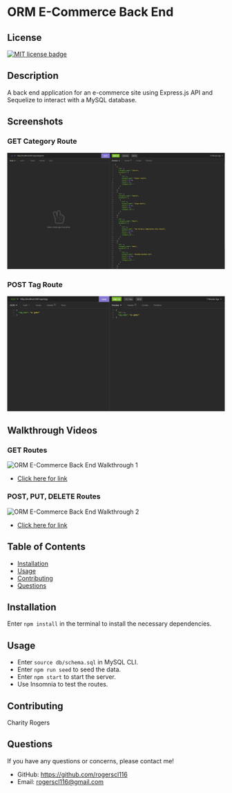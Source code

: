 # ORM E-Commerce Back End

  ## License
  <a href="https://opensource.org/licenses/MIT"><img src="https://img.shields.io/badge/License-MIT-yellow" alt="MIT license badge"/></a>

## Description
A back end application for an e-commerce site using Express.js API and Sequelize to interact with a MySQL database.

## Screenshots
### GET Category Route
  ![ORM E-Commerce Back End Screenshot 1](./assets/images/ORM-e-commerce-GET-category.jpg)
### POST Tag Route
  ![ORM E-Commerce Back End Screenshot 2](./assets/images/ORM-e-commerce-POST-tag.jpg)

## Walkthrough Videos

### GET Routes
  ![ORM E-Commerce Back End Walkthrough 1](./assets/videos/ORM-e-commerce-GET-routes.gif)
  - [Click here for link](https://drive.google.com/file/d/15SfrYHBA_fLQoM4vDdcu0MeAPIK3Jwit/view)
### POST, PUT, DELETE Routes
  ![ORM E-Commerce Back End Walkthrough 2](./assets/videos/ORM-e-commerce-POSTPUTDEL-routes.gif)
  - [Click here for link](https://drive.google.com/file/d/1AgGeQ1edf2raIkZagGAt8I29YKNXbQJF/view)

## Table of Contents
  * [Installation](#installation)
  * [Usage](#usage)
  * [Contributing](#contributing)
  * [Questions](#questions)
        
## Installation
Enter `npm install` in the terminal to install the necessary dependencies.
   
## Usage
- Enter `source db/schema.sql` in MySQL CLI.
- Enter `npm run seed` to seed the data.
- Enter `npm start` to start the server.
- Use Insomnia to test the routes.

## Contributing
Charity Rogers

## Questions
If you have any questions or concerns, please contact me!

  - GitHub: https://github.com/rogerscl116
  - Email: rogerscl116@gmail.com 
